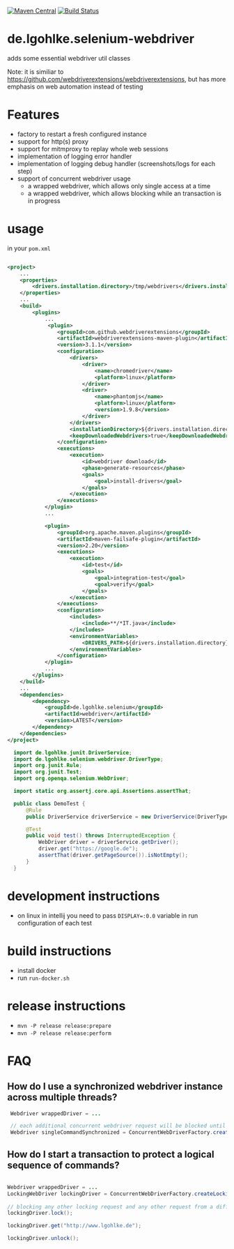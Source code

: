 [![Maven Central](https://maven-badges.herokuapp.com/maven-central/de.lgohlke.selenium/webdriver/badge.svg?style=flat-square)](https://search.maven.org/#search%7Cga%7C1%7Cg%3Ade.lgohlke.selenium)
[![Build Status](https://travis-ci.org/lkwg82/de.lgohlke.selenium-webdriver.png)](https://travis-ci.org/lkwg82/de.lgohlke.selenium-webdriver)

# de.lgohlke.selenium-webdriver
adds some essential webdriver util classes

Note: it is similiar to https://github.com/webdriverextensions/webdriverextensions, but has more emphasis on web automation instead of testing

# Features

- factory to restart a fresh configured instance
- support for http(s) proxy
- support for mitmproxy to replay whole web sessions
- implementation of logging error handler
- implementation of logging debug handler (screenshots/logs for each step)
- support of concurrent webdriver usage
  - a wrapped webdriver, which allows only single access at a time
  - a wrapped webdriver, which allows blocking while  an transaction is in progress


# usage

in your `pom.xml`

```xml

<project>
    ...
    <properties>
        <drivers.installation.directory>/tmp/webdrivers</drivers.installation.directory>
    </properties>
    ...
    <build>
        <plugins>
            ...
             <plugin>
                <groupId>com.github.webdriverextensions</groupId>
                <artifactId>webdriverextensions-maven-plugin</artifactId>
                <version>3.1.1</version>
                <configuration>
                    <drivers>
                        <driver>
                            <name>chromedriver</name>
                            <platform>linux</platform>
                        </driver>
                        <driver>
                            <name>phantomjs</name>
                            <platform>linux</platform>
                            <version>1.9.8</version>
                        </driver>
                    </drivers>
                    <installationDirectory>${drivers.installation.directory}</installationDirectory>
                    <keepDownloadedWebdrivers>true</keepDownloadedWebdrivers>
                </configuration>
                <executions>
                    <execution>
                        <id>webdriver download</id>
                        <phase>generate-resources</phase>
                        <goals>
                            <goal>install-drivers</goal>
                        </goals>
                    </execution>
                </executions>
            </plugin>
            ...

            <plugin>
                <groupId>org.apache.maven.plugins</groupId>
                <artifactId>maven-failsafe-plugin</artifactId>
                <version>2.20</version>
                <executions>
                    <execution>
                        <id>test</id>
                        <goals>
                            <goal>integration-test</goal>
                            <goal>verify</goal>
                        </goals>
                    </execution>
                </executions>
                <configuration>
                    <includes>
                        <include>**/*IT.java</include>
                    </includes>
                    <environmentVariables>
                        <DRIVERS_PATH>${drivers.installation.directory}</DRIVERS_PATH>
                    </environmentVariables>
                </configuration>
            </plugin>
            ...
        </plugins>
    </build>
    ...
    <dependencies>
        <dependency>
            <groupId>de.lgohlke.selenium</groupId>
            <artifactId>webdriver</artifactId>
            <version>LATEST</version>
        </dependency>
    </dependencies>
</project>

```


```java
  import de.lgohlke.junit.DriverService;
  import de.lgohlke.selenium.webdriver.DriverType;
  import org.junit.Rule;
  import org.junit.Test;
  import org.openqa.selenium.WebDriver;

  import static org.assertj.core.api.Assertions.assertThat;

  public class DemoTest {
      @Rule
      public DriverService driverService = new DriverService(DriverType.CHROME);

      @Test
      public void test() throws InterruptedException {
          WebDriver driver = driverService.getDriver();
          driver.get("https://google.de");
          assertThat(driver.getPageSource()).isNotEmpty();
      }
  }
```
# development instructions
- on linux in intellij you need to pass `DISPLAY=:0.0` variable in run configuration of each test

# build instructions

- install docker
- run `run-docker.sh`

# release instructions

- `mvn -P release release:prepare`
- `mvn -P release release:perform`

# FAQ

## How do I use a synchronized webdriver instance across multiple threads?

```java
 Webdriver wrappedDriver = ...

 // each additional concurrent webdriver request will be blocked until completion of the first
 Webdriver singleCommandSynchronized = ConcurrentWebDriverFactory.createSyncronized(wrappedDriver)
```

## How do I start a transaction to protect a logical sequence of commands?

```java

Webdriver wrappedDriver = ...
LockingWebDriver lockingDriver = ConcurrentWebDriverFactory.createLocking(wrappedDriver);
         
// blocking any other locking request and any other request from a different thread
lockingDriver.lock();

lockingDriver.get("http://www.lgohlke.de");

lockingDriver.unlock();
```

